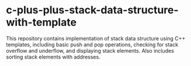 # c-plus-plus-stack-data-structure-with-template
This repository contains implementation of stack data structure using C++ templates, including basic push and pop operations, checking for stack overflow and underflow, and displaying stack elements. Also includes sorting stack elements with addresses.

